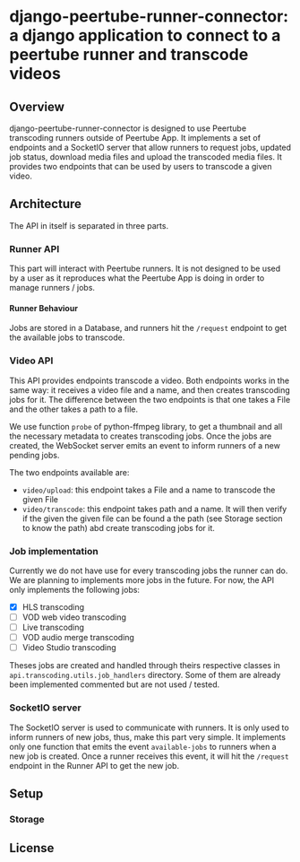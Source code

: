 # django-peertube-runner-connector: a django application to connect to a peertube runner and transcode videos 

## Overview 
django-peertube-runner-connector is designed to use Peertube transcoding runners outside of Peertube App. It implements a set of endpoints and a SocketIO server that allow runners to request jobs, updated job status, download media files and upload the transcoded media files. It provides two endpoints that can be used by users to transcode a given video.


## Architecture

The API in itself is separated in three parts.

### Runner API

This part will interact with Peertube runners. It is not designed to be used by a user as it reproduces what the Peertube App is doing in order to manage runners / jobs.


#### Runner Behaviour

Jobs are stored in a Database, and runners hit the `/request` endpoint to get the available jobs to transcode.


### Video API

This API provides endpoints transcode a video. Both endpoints works in the same way: it receives a video file and a name, and then creates transcoding jobs for it. The difference between the two endpoints is that one takes a File and the other takes a path to a file.

We use function `probe` of python-ffmpeg library, to get a thumbnail and all the necessary metadata to creates transcoding jobs. Once the jobs are created, the WebSocket server emits an event to inform runners of a new pending jobs.

The two endpoints available are: 

- `video/upload`: this endpoint takes a File and a name to transcode the given File
- `video/transcode`: this endpoint takes path and a name. It will then verify if the given the given file can be found a the path (see Storage section to know the path) abd create transcoding jobs for it.


### Job implementation

Currently we do not have use for every transcoding jobs the runner can do. We are planning to implements more jobs in the future. For now, the API only implements the following jobs:

- [x] HLS transcoding
- [ ] VOD web video transcoding
- [ ] Live transcoding
- [ ] VOD audio merge transcoding
- [ ] Video Studio transcoding

Theses jobs are created and handled through theirs respective classes in `api.transcoding.utils.job_handlers` directory. Some of them are already been implemented commented but are not used / tested.

### SocketIO server

The SocketIO server is used to communicate with runners. It is only used to inform runners of new jobs, thus, make this part very simple. It implements only one function that emits the event `available-jobs` to runners when a new job is created. Once a runner receives this event, it will hit the `/request` endpoint in the Runner API to get the new job.

## Setup

### Storage


## License


